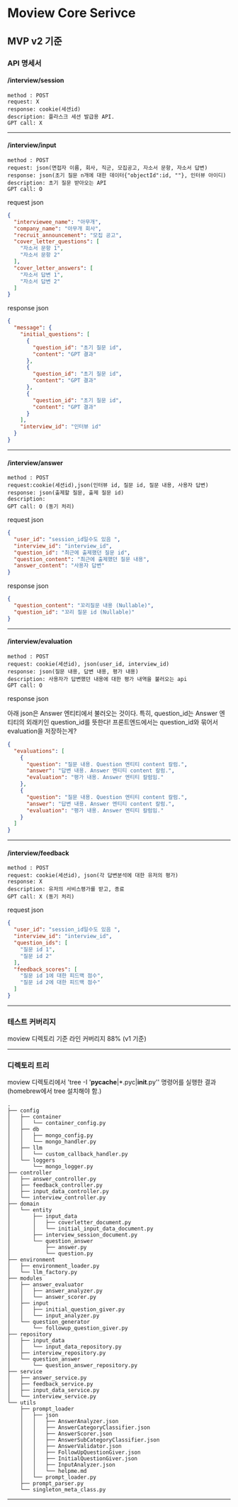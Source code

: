# Moview Core Serivce

## MVP v2 기준

### API 명세서

#### /interview/session

```
method : POST
request: X
response: cookie(세션id)
description: 플라스크 세션 발급용 API.
GPT call: X
```

***

#### /interview/input

```
method : POST
request: json(면접자 이름, 회사, 직군, 모집공고, 자소서 문항, 자소서 답변)
response: json(초기 질문 n개에 대한 데이터{"objectId":id, ""}, 인터뷰 아이디)
description: 초기 질문 받아오는 API
GPT call: O
```

request json

```json
{
  "interviewee_name": "아무개",
  "company_name": "아무개 회사",
  "recruit_announcement": "모집 공고",
  "cover_letter_questions": [
    "자소서 문항 1",
    "자소서 문항 2"
  ],
  "cover_letter_answers": [
    "자소서 답변 1",
    "자소서 답변 2"
  ]
}

```

response json

```json
{
  "message": {
    "initial_questions": [
      {
        "question_id": "초기 질문 id",
        "content": "GPT 결과"
      },
      {
        "question_id": "초기 질문 id",
        "content": "GPT 결과"
      },
      {
        "question_id": "초기 질문 id",
        "content": "GPT 결과"
      }
    ],
    "interview_id": "인터뷰 id"
  }
}
```

***

#### /interview/answer

```
method : POST
request:cookie(세션id),json(인터뷰 id, 질문 id, 질문 내용, 사용자 답변)
response: json(출제할 질문, 출제 질문 id) 
description: 
GPT call: O (동기 처리)
```

request json

```json
{
  "user_id": "session_id일수도 있음 ",
  "interview_id": "interview_id",
  "question_id": "최근에 출제했던 질문 id",
  "question_content": "최근에 출제했던 질문 내용",
  "answer_content": "사용자 답변"
}
```

response json

```json
{
  "question_content": "꼬리질문 내용 (Nullable)",
  "question_id": "꼬리 질문 id (Nullable)"
}
```

***

#### /interview/evaluation

```
method : POST
request: cookie(세션id), json(user_id, interview_id)
response: json(질문 내용, 답변 내용, 평가 내용)
description: 사용자가 답변했던 내용에 대한 평가 내역을 불러오는 api
GPT call: O
```

response json

아래 json은 Answer 엔티티에서 불러오는 것이다. 특히, question_id는 Answer 엔티티의 외래키인 question_id를 뜻한다!
프론트엔드에서는 question_id와 묶어서 evaluation을 저장하는게?

```json
{
  "evaluations": [
    {
      "question": "질문 내용. Question 엔티티 content 칼럼.",
      "answer": "답변 내용. Answer 엔티티 content 칼럼.",
      "evaluation": "평가 내용. Answer 엔티티 칼럼임."
    },
    {
      "question": "질문 내용. Question 엔티티 content 칼럼.",
      "answer": "답변 내용. Answer 엔티티 content 칼럼.",
      "evaluation": "평가 내용. Answer 엔티티 칼럼임."
    }
  ]
}
```

***

#### /interview/feedback

```
method : POST
request: cookie(세션id), json(각 답변분석에 대한 유저의 평가)
response: X
description: 유저의 서비스평가를 받고, 종료 
GPT call: X (동기 처리)
```

request json

```json
{
  "user_id": "session_id일수도 있음 ",
  "interview_id": "interview_id",
  "question_ids": [
    "질문 id 1",
    "질문 id 2"
  ],
  "feedback_scores": [
    "질문 id 1에 대한 피드백 점수",
    "질문 id 2에 대한 피드백 점수"
  ]
}
```

***

### 테스트 커버리지

moview 디렉토리 기준 라인 커버리지 88% (v1 기준)
***

### 디렉토리 트리

moview 디렉토리에서 'tree -I '__pycache__|*.pyc|__init__.py'' 명령어를 실행한 결과 (homebrew에서 tree 설치해야 함.)

```
.
├── config
│   ├── container
│   │   └── container_config.py
│   ├── db
│   │   ├── mongo_config.py
│   │   └── mongo_handler.py
│   ├── llm
│   │   └── custom_callback_handler.py
│   └── loggers
│       └── mongo_logger.py
├── controller
│   ├── answer_controller.py
│   ├── feedback_controller.py
│   ├── input_data_controller.py
│   └── interview_controller.py
├── domain
│   └── entity
│       ├── input_data
│       │   ├── coverletter_document.py
│       │   └── initial_input_data_document.py
│       ├── interview_session_document.py
│       └── question_answer
│           ├── answer.py
│           └── question.py
├── environment
│   ├── environment_loader.py
│   └── llm_factory.py
├── modules
│   ├── answer_evaluator
│   │   ├── answer_analyzer.py
│   │   └── answer_scorer.py
│   ├── input
│   │   ├── initial_question_giver.py
│   │   └── input_analyzer.py
│   └── question_generator
│       └── followup_question_giver.py
├── repository
│   ├── input_data
│   │   └── input_data_repository.py
│   ├── interview_repository.py
│   └── question_answer
│       └── question_answer_repository.py
├── service
│   ├── answer_service.py
│   ├── feedback_service.py
│   ├── input_data_service.py
│   └── interview_service.py
└── utils
    ├── prompt_loader
    │   ├── json
    │   │   ├── AnswerAnalyzer.json
    │   │   ├── AnswerCategoryClassifier.json
    │   │   ├── AnswerScorer.json
    │   │   ├── AnswerSubCategoryClassifier.json
    │   │   ├── AnswerValidator.json
    │   │   ├── FollowUpQuestionGiver.json
    │   │   ├── InitialQuestionGiver.json
    │   │   ├── InputAnalyzer.json
    │   │   └── helpme.md
    │   └── prompt_loader.py
    ├── prompt_parser.py
    └── singleton_meta_class.py
```

***
